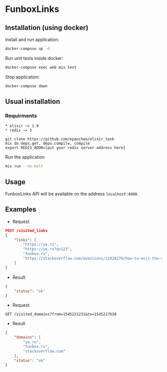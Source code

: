 # FunboxLinks

## Installation (using docker)

Install and run application:
```bash
docker-compose up -d
```
Run unit tests inside docker:
```bash
docker-compose exec web mix test
```
Stop application:
```bash
docker-compose down
```

## Usual installation

### Requirments
	* elixir ~> 1.9
	* redis ~> 5

```
git clone https://github.com/epanchee/elixir_task
mix do deps.get, deps.compile, compile
export REDIS_ADDR=[put your redis server address here]
```

Run the application
```bash
mix run --no-halt
```

## Usage
FunboxLinks API will be available on the address `localhost:4000`.

## Examples

* Request
```json
POST /visited_links
{
	"links": [
		"https://ya.ru",
		"https://ya.ru?q=123",
		"funbox.ru",
		"https://stackoverflow.com/questions/11828270/how-to-exit-the-vim-editor"
	]
}
```

* Result
```json
{
	"status": "ok"
}
```

* Request
```
GET /visited_domains?from=1545221231&to=1545217638
```

* Result
```json
{
	"domains": [
		"ya.ru",
		"funbox.ru",
		"stackoverflow.com"
	],
	"status": "ok"
}
```